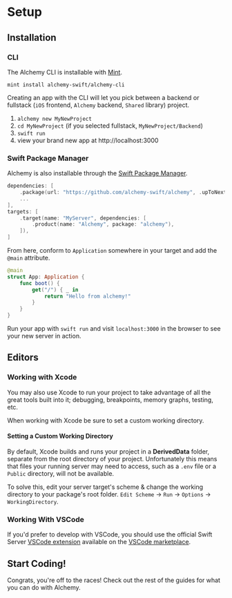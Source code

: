 # Setup

## Installation

### CLI

The Alchemy CLI is installable with [Mint](https://github.com/yonaskolb/Mint).

```shell
mint install alchemy-swift/alchemy-cli
```

Creating an app with the CLI will let you pick between a backend or fullstack (`iOS` frontend, `Alchemy` backend, `Shared` library) project.

1. `alchemy new MyNewProject`
2. `cd MyNewProject` (if you selected fullstack, `MyNewProject/Backend`)
3. `swift run`
4. view your brand new app at http://localhost:3000

### Swift Package Manager

Alchemy is also installable through the [Swift Package Manager](https://github.com/apple/swift-package-manager).

```swift
dependencies: [
    .package(url: "https://github.com/alchemy-swift/alchemy", .upToNextMinor(from: "0.2.0"))
    ...
],
targets: [
    .target(name: "MyServer", dependencies: [
        .product(name: "Alchemy", package: "alchemy"),
    ]),
]
```

From here, conform to `Application` somewhere in your target and add the `@main` attribute.

```swift
@main
struct App: Application {
    func boot() {
        get("/") { _ in
            return "Hello from alchemy!"
        }
    }
}
```

Run your app with `swift run` and visit `localhost:3000` in the browser to see your new server in action.

## Editors

### Working with Xcode

You may also use Xcode to run your project to take advantage of all the great tools built into it; debugging, breakpoints, memory graphs, testing, etc.

When working with Xcode be sure to set a custom working directory.

#### Setting a Custom Working Directory

By default, Xcode builds and runs your project in a **DerivedData** folder, separate from the root directory of your project. Unfortunately this means that files your running server may need to access, such as a `.env` file or a `Public` directory, will not be available.

To solve this, edit your server target's scheme & change the working directory to your package's root folder. `Edit Scheme` -> `Run` -> `Options` -> `WorkingDirectory`.

### Working With VSCode

If you'd prefer to develop with VSCode, you should use the official Swift Server [VSCode extension](https://github.com/swift-server/vscode-swift) available on the [VSCode marketplace](https://marketplace.visualstudio.com/items?itemName=sswg.swift-lang).

## Start Coding!

Congrats, you're off to the races! Check out the rest of the guides for what you can do with Alchemy.
